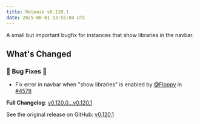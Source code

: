 ```yaml
---
title: Release v0.120.1
date: 2025-08-01 13:55:04 UTC
---
```

A small but important bugfix for instances that show libraries in the navbar.

## What's Changed
### 🐛 Bug Fixes 🐛
* Fix error in navbar when "show libraries" is enabled by [@Floppy](https://github.com/Floppy) in [#4578](https://github.com/manyfold3d/manyfold/pull/4578)

**Full Changelog**: [v0.120.0...v0.120.1](https://github.com/manyfold3d/manyfold/compare/v0.120.0...v0.120.1)

See the original release on GitHub: [v0.120.1](https://github.com/manyfold3d/manyfold/releases/tag/v0.120.1)
